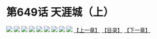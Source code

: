 # 第649话 天涯城（上）
![](https://mhpic.xiaomingtaiji.net/comic/D/斗破苍穹拆分版/649话/1.jpg-zymk.middle.webp)
![](https://mhpic.xiaomingtaiji.net/comic/D/斗破苍穹拆分版/649话/2.jpg-zymk.middle.webp)
![](https://mhpic.xiaomingtaiji.net/comic/D/斗破苍穹拆分版/649话/3.jpg-zymk.middle.webp)
![](https://mhpic.xiaomingtaiji.net/comic/D/斗破苍穹拆分版/649话/4.jpg-zymk.middle.webp)
![](https://mhpic.xiaomingtaiji.net/comic/D/斗破苍穹拆分版/649话/5.jpg-zymk.middle.webp)
![](https://mhpic.xiaomingtaiji.net/comic/D/斗破苍穹拆分版/649话/6.jpg-zymk.middle.webp)
![](https://mhpic.xiaomingtaiji.net/comic/D/斗破苍穹拆分版/649话/7.jpg-zymk.middle.webp)
![](https://mhpic.xiaomingtaiji.net/comic/D/斗破苍穹拆分版/649话/8.jpg-zymk.middle.webp)
![](https://mhpic.xiaomingtaiji.net/comic/D/斗破苍穹拆分版/649话/9.jpg-zymk.middle.webp)
[【上一章】](./648.md)
[【目录】](./READMD.md)
[【下一章】](./650.md)

